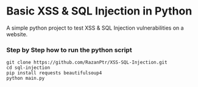 # Basic XSS & SQL Injection in Python

A simple python project to test XSS & SQL Injection vulnerabilities on a website.

### Step by Step how to run the python script

```
git clone https://github.com/RazanPtr/XSS-SQL-Injection.git
cd sql-injection
pip install requests beautifulsoup4
python main.py
```
